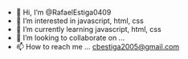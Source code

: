 - 👋 Hi, I’m @RafaelEstiga0409
- 👀 I’m interested in javascript, html, css
- 🌱 I’m currently learning  javascript, html, css
- 💞️ I’m looking to collaborate on ...
- 📫 How to reach me ...  cbestiga2005@gmail.com
 
<!---
RafaelEstiga0409/RafaelEstiga0409 is a ✨ special ✨ repository because its `README.md` (this file) appears on your GitHub profile.
You can click the Preview link to take a look at your changes.
--->
